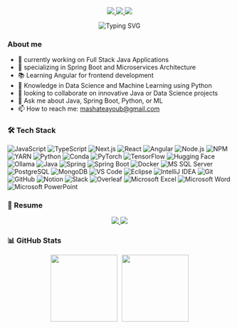 <p align="center">
  <a href="https://ma.linkedin.com/in/ayoubmashate">
    <img src="https://img.shields.io/badge/LinkedIn-Connect-blue?style=flat&logo=linkedin&logoColor=white" />
  </a>
  <a href="https://github.com/mashateayoub">
    <img src="https://img.shields.io/badge/GitHub-Follow-%23181717?style=social&logo=github&logoColor=black" />
  </a>
  <a href="https://x.com/mashateayoub">
    <img src="https://img.shields.io/badge/Follow @mashateayoub -%231DA1F2?style=social&logo=x&logoColor=black" />
  </a>
</p>
<div align="center">
  <img src="https://readme-typing-svg.demolab.com?font=Fira+Code&weight=600&size=28&duration=3000&pause=1000&color=3F91F7&center=true&vCenter=true&random=false&width=600&lines=A+Junior+Software+Engineer;Hi+there!+I'm+Ayoub+%F0%9F%91%8B " alt="Typing SVG" />
</div>

###  About me
- 🔭 currently working on Full Stack Java Applications
- 🌱 specializing in Spring Boot and Microservices Architecture
- 📚 Learning Angular for frontend development
- 🤖 Knowledge in Data Science and Machine Learning using Python
- 👯 looking to collaborate on innovative Java or Data Science projects
- 💬 Ask me about Java, Spring Boot, Python, or ML
- 📫 How to reach me: mashateayoub@gmail.com

### 🛠️ Tech Stack

![JavaScript](https://img.shields.io/badge/-JavaScript-F7DF1E?style=flat&logo=javascript&logoColor=black)
![TypeScript](https://img.shields.io/badge/-TypeScript-3178C6?style=flat&logo=typescript&logoColor=white)
![Next.js](https://img.shields.io/badge/-Next.js-000000?style=flat&logo=next.js&logoColor=white)
![React](https://img.shields.io/badge/-React-61DAFB?style=flat&logo=react&logoColor=black)
![Angular](https://img.shields.io/badge/-Angular-DD0031?style=flat&logo=angular&logoColor=white)
![Node.js](https://img.shields.io/badge/-Node.js-339933?style=flat&logo=node.js&logoColor=white)
![NPM](https://img.shields.io/badge/-NPM-CB3837?style=flat&logo=npm&logoColor=white)
![YARN](https://img.shields.io/badge/-YARN-CB3837?style=flat&logo=yarn&logoColor=white)
![Python](https://img.shields.io/badge/-Python-3776AB?style=flat&logo=python&logoColor=white)
![Conda](https://img.shields.io/badge/-Conda-44A833?style=flat&logo=anaconda&logoColor=white)
![PyTorch](https://img.shields.io/badge/-PyTorch-EE4C2C?style=flat&logo=pytorch&logoColor=white)
![TensorFlow](https://img.shields.io/badge/-TensorFlow-FF6F00?style=flat&logo=tensorflow&logoColor=white)
![Hugging Face](https://img.shields.io/badge/-Hugging%20Face-FFD21E?style=flat&logo=huggingface&logoColor=black)
![Ollama](https://img.shields.io/badge/-Ollama-000000?style=flat&logo=ollama&logoColor=white)
![Java](https://img.shields.io/badge/-Java-ED8B00?style=flat&logo=openjdk&logoColor=white)
![Spring](https://img.shields.io/badge/-Spring-6DB33F?style=flat&logo=spring&logoColor=white)
![Spring Boot](https://img.shields.io/badge/-Spring%20Boot-6DB33F?style=flat&logo=spring-boot&logoColor=white)
![Docker](https://img.shields.io/badge/-Docker-2496ED?style=flat&logo=docker&logoColor=white)
![MS SQL Server](https://img.shields.io/badge/-SQL%20Server-CC2927?style=flat&logo=microsoft-sql-server&logoColor=white)
![PostgreSQL](https://img.shields.io/badge/-PostgreSQL-4169E1?style=flat&logo=postgresql&logoColor=white)
![MongoDB](https://img.shields.io/badge/-MongoDB-47A248?style=flat&logo=mongodb&logoColor=white)
![VS Code](https://img.shields.io/badge/-VS%20Code-007ACC?style=flat&logo=visual-studio-code&logoColor=white)
![Eclipse](https://img.shields.io/badge/-Eclipse-2C2255?style=flat&logo=eclipse&logoColor=white)
![IntelliJ IDEA](https://img.shields.io/badge/-IntelliJ%20IDEA-000000?style=flat&logo=intellij-idea&logoColor=white)
![Git](https://img.shields.io/badge/-Git-F05032?style=flat&logo=git&logoColor=white)
![GitHub](https://img.shields.io/badge/-GitHub-181717?style=flat&logo=github&logoColor=white)
![Notion](https://img.shields.io/badge/-Notion-000000?style=flat&logo=notion&logoColor=white)
![Slack](https://img.shields.io/badge/-Slack-4A154B?style=flat&logo=slack&logoColor=white)
![Overleaf](https://img.shields.io/badge/-Overleaf-47A141?style=flat&logo=overleaf&logoColor=white)
![Microsoft Excel](https://img.shields.io/badge/-Excel-217346?style=flat&logo=microsoft-excel&logoColor=white)
![Microsoft Word](https://img.shields.io/badge/-Word-2B579A?style=flat&logo=microsoft-word&logoColor=white)
![Microsoft PowerPoint](https://img.shields.io/badge/-PowerPoint-B7472A?style=flat&logo=microsoft-powerpoint&logoColor=white)

### 📄 Resume

<p align="center">
  <a href="https://portfolio-next-js-mashate.vercel.app/resume/MashateAyoub_EN_SE.pdf">
    <img src="https://img.shields.io/badge/Resume-English-%23D14836?style=flat&logo=files&logoColor=white" />
  </a>
  <a href="https://portfolio-next-js-mashate.vercel.app/resume/MashateAyoub_FR_SE.pdf"> 
    <img src="https://img.shields.io/badge/CV-Français-%2371B8ED?style=flat&logo=files&logoColor=white" />
  </a>
</p>

### 📊 GitHub Stats

<div align="center" style="display: flex; flex-wrap: wrap; gap: 10px; justify-content: center;">
  <img height="150px" src="https://github-readme-stats.vercel.app/api?username=mashateayoub&theme=tokyonight&hide_border=true&include_all_commits=false&count_private=true" />
  <img height="150px" src="https://github-readme-stats.vercel.app/api/top-langs/?username=mashateayoub&theme=tokyonight&hide_border=true&include_all_commits=false&count_private=true&layout=compact" />
</div>
